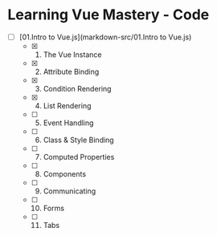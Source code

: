 # Learning Vue Mastery - Code

- [ ] [01.Intro to Vue.js](markdown-src/01.Intro to Vue.js)
  - [x] 01. The Vue Instance
  - [x] 02. Attribute Binding
  - [x] 03. Condition Rendering
  - [x] 04. List Rendering
  - [ ] 05. Event Handling
  - [ ] 06. Class & Style Binding
  - [ ] 07. Computed Properties
  - [ ] 08. Components
  - [ ] 09. Communicating 
  - [ ] 10. Forms
  - [ ] 11. Tabs